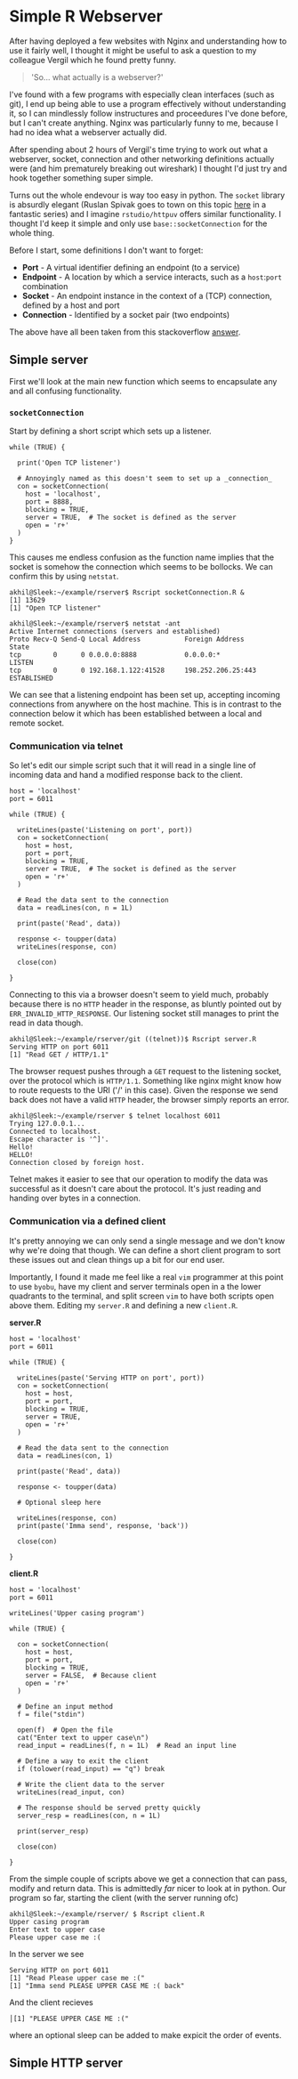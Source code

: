 # Simple R Webserver

After having deployed a few websites with Nginx and understanding how to use it
fairly well, I thought it might be useful to ask a question to my colleague
Vergil which he found pretty funny.

> 'So... what actually is a webserver?'

I've found with a few programs with especially clean interfaces (such as git), I
end up being able to use a program effectively without understanding it, so I
can mindlessly follow instructures and proceedures I've done before, but I can't
create anything.  Nginx was particularly funny to me, because I had no idea what
a webserver actually did.

After spending about 2 hours of Vergil's time trying to work out what a
webserver, socket, connection and other networking definitions actually were
(and him prematurely breaking out wireshark) I thought I'd just try and hook
together something super simple.

Turns out the whole endevour is way too easy in python.  The `socket` library is
absurdly elegant (Ruslan Spivak goes to town on this topic [here](https://ruslanspivak.com/lsbaws-part1/) in a fantastic series) and I
imagine `rstudio/httpuv` offers similar functionality.  I thought I'd keep it
simple and only use `base::socketConnection` for the whole thing.    

Before I start, some definitions I don't want to forget:

 - **Port** - A virtual identifier defining an endpoint (to a service)
 - **Endpoint** - A location by which a service interacts, such as a
 `host`:`port` combination
 - **Socket** - An endpoint instance in the context of a (TCP) connection,
 defined by a host and port
 - **Connection** - Identified by a socket pair (two endpoints)

The above have all been taken from this stackoverflow [answer](https://stackoverflow.com/questions/152457/what-is-the-difference-between-a-port-and-a-socket).

## Simple server

First we'll look at the main new function which seems to encapsulate any and all
confusing functionality.

### `socketConnection`

Start by defining a short script which sets up a listener.  

```
while (TRUE) {

  print('Open TCP listener')

  # Annoyingly named as this doesn't seem to set up a _connection_
  con = socketConnection(
    host = 'localhost',
    port = 8888,
    blocking = TRUE,
    server = TRUE,  # The socket is defined as the server
    open = 'r+'
  )
}

```

This causes me endless confusion as the function name implies that the socket is
somehow the connection which seems to be bollocks. We can confirm this by using
`netstat`.

```
akhil@Sleek:~/example/rserver$ Rscript socketConnection.R &
[1] 13629
[1] "Open TCP listener"

akhil@Sleek:~/example/rserver$ netstat -ant
Active Internet connections (servers and established)
Proto Recv-Q Send-Q Local Address           Foreign Address         State         
tcp        0      0 0.0.0.0:8888            0.0.0.0:*               LISTEN     
tcp        0      0 192.168.1.122:41528     198.252.206.25:443      ESTABLISHED
```

We can see that a listening endpoint has been set up, accepting incoming
connections from anywhere on the host machine.  This is in contrast to the
connection below it which has been established between a local and remote
socket.

### Communication via telnet

So let's edit our simple script such that it will read in a single line of
incoming data and hand a modified response back to the client.

```
host = 'localhost'
port = 6011

while (TRUE) {

  writeLines(paste('Listening on port', port))
  con = socketConnection(
    host = host,
    port = port,
    blocking = TRUE,
    server = TRUE,  # The socket is defined as the server
    open = 'r+'
  )

  # Read the data sent to the connection
  data = readLines(con, n = 1L)

  print(paste('Read', data))

  response <- toupper(data)
  writeLines(response, con)

  close(con)

}
```

Connecting to this via a browser doesn't seem to yield much, probably because
there is no `HTTP` header in the response, as bluntly pointed out by
`ERR_INVALID_HTTP_RESPONSE`.  Our listening socket still manages to print the
read in data though.

```
akhil@Sleek:~/example/rserver/git ((telnet))$ Rscript server.R
Serving HTTP on port 6011
[1] "Read GET / HTTP/1.1"
```

The browser request pushes through a `GET` request to the listening socket,
over the protocol which is `HTTP/1.1`.  Something like nginx might know how to
route requests to the URI ('/' in this case).  Given the response we send back
does not have a valid `HTTP` header, the browser simply reports an error.

```
akhil@Sleek:~/example/rserver $ telnet localhost 6011
Trying 127.0.0.1...
Connected to localhost.
Escape character is '^]'.
Hello!
HELLO!
Connection closed by foreign host.
```

Telnet makes it easier to see that our operation to modify the data was
successful as it doesn't care about the protocol. It's just reading and handing
over bytes in a connection.

### Communication via a defined client
It's pretty annoying we can only send a single message and we don't know why
we're doing that though. We can define a short client program to sort these
issues out and clean things up a bit for our end user.  

Importantly, I found it made me feel like a real `vim` programmer at this point
to use `byobu`, have my client and server terminals open in a the lower
quadrants to the terminal, and split screen `vim` to have both scripts open
above them. Editing my `server.R` and defining a new `client.R`.

__server.R__
```
host = 'localhost'
port = 6011

while (TRUE) {

  writeLines(paste('Serving HTTP on port', port))
  con = socketConnection(
    host = host,
    port = port,
    blocking = TRUE,
    server = TRUE,
    open = 'r+'
  )

  # Read the data sent to the connection
  data = readLines(con, 1)

  print(paste('Read', data))

  response <- toupper(data)

  # Optional sleep here

  writeLines(response, con)
  print(paste('Imma send', response, 'back'))

  close(con)

}
```

__client.R__
```
host = 'localhost'
port = 6011

writeLines('Upper casing program')

while (TRUE) {

  con = socketConnection(
    host = host,
    port = port,
    blocking = TRUE,
    server = FALSE,  # Because client
    open = 'r+'
  )

  # Define an input method
  f = file("stdin")

  open(f)  # Open the file
  cat("Enter text to upper case\n")
  read_input = readLines(f, n = 1L)  # Read an input line

  # Define a way to exit the client
  if (tolower(read_input) == "q") break

  # Write the client data to the server
  writeLines(read_input, con)

  # The response should be served pretty quickly
  server_resp = readLines(con, n = 1L)

  print(server_resp)

  close(con)

}
```

From the simple couple of scripts above we get a connection that can pass,
modify and return data.  This is admittedly _far_ nicer to look at in python.
Our program so far, starting the client (with the server running ofc)

```
akhil@Sleek:~/example/rserver/ $ Rscript client.R
Upper casing program
Enter text to upper case
Please upper case me :(
```

In the server we see
```
Serving HTTP on port 6011
[1] "Read Please upper case me :("
[1] "Imma send PLEASE UPPER CASE ME :( back"
```

And the client recieves
```
│[1] "PLEASE UPPER CASE ME :("
```
where an optional sleep can be added to make expicit the order of events.

## Simple HTTP server
